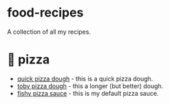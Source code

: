 # food-recipes
A collection of all my recipes.

# 🍕 pizza
* [quick pizza dough](./pizza/default-pizza-dough.md) - this is a quick pizza dough.
* [toby pizza dough](./pizza/toby-pizza-dough.md) - this a longer (but better) dough.
* [fishy pizza sauce](./pizza/fishy-pizza-sauce.md) - this is my default pizza sauce.
